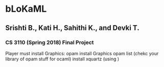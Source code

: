 # bLoKaML
## Srishti B., Kati H., Sahithi K., and Devki T.
### CS 3110 (Spring 2018) Final Project





Player must install Graphics: opam install Graphics
opam list (chekc your library of opam stuff for ocaml)
install xquartz (using )
